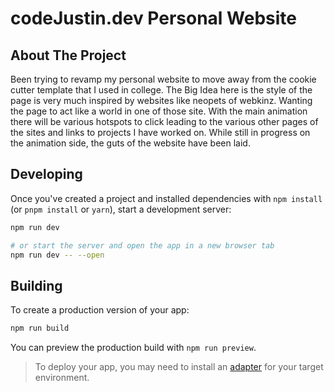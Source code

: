 # codeJustin.dev Personal Website

## About The Project

Been trying to revamp my personal website to move away from the cookie cutter template that I used in college. The Big Idea here is the style of the page is very much inspired by websites like neopets of webkinz. Wanting the page to act like a world in one of those site. With the main animation there will be various hotspots to click leading to the various other pages of the sites and links to projects I have worked on. While still in progress on the animation side, the guts of the website have been laid.

## Developing

Once you've created a project and installed dependencies with `npm install` (or `pnpm install` or `yarn`), start a development server:

```bash
npm run dev

# or start the server and open the app in a new browser tab
npm run dev -- --open
```

## Building

To create a production version of your app:

```bash
npm run build
```

You can preview the production build with `npm run preview`.

> To deploy your app, you may need to install an [adapter](https://kit.svelte.dev/docs/adapters) for your target environment.
